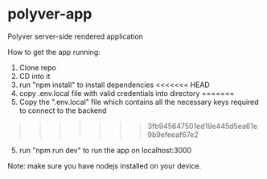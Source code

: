 # polyver-app

Polyver server-side rendered application

How to get the app running:

1. Clone repo
2. CD into it
3. run "npm install" to install dependencies
<<<<<<< HEAD
4. copy .env.local file with valid credentials into directory
=======
4. Copy the ".env.local" file which contains all the necessary keys required to connect to the backend
>>>>>>> 3fb945647501ed19e445d5ea61e9b9efeeaf67e2
5. run "npm run dev" to run the app on localhost:3000

Note: make sure you have nodejs installed on your device.
